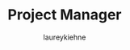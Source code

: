 ---
layout: person
image: laurey.jpg
name: Laurey Kiehne
author: laureykiehne
title: Project Manager
order: 3
display: true

social: 
  - account: twitter
    username: lakiehne
  - account: instagram
    username: laureyanne

bio: "Helping people be social. Midwest Native. Loves the active life and anything involving the word holistic."
---